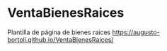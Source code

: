 # VentaBienesRaices
Plantilla de página de bienes raices
https://augusto-bortoli.github.io/VentaBienesRaices/
